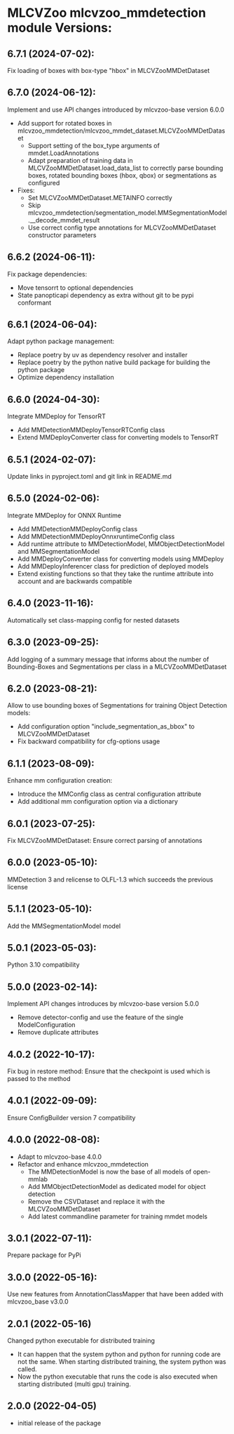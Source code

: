 # MLCVZoo mlcvzoo_mmdetection module Versions:

6.7.1 (2024-07-02):
------------------
Fix loading of boxes with box-type "hbox" in MLCVZooMMDetDataset

6.7.0 (2024-06-12):
------------------
Implement and use API changes introduced by mlcvzoo-base version 6.0.0
- Add support for rotated boxes in mlcvzoo_mmdetection/mlcvzoo_mmdet_dataset.MLCVZooMMDetDataset
  - Support setting of the box_type arguments of mmdet.LoadAnnotations
  - Adapt preparation of training data in MLCVZooMMDetDataset.load_data_list to correctly parse
    bounding boxes, rotated bounding boxes (hbox, qbox) or segmentations as configured
- Fixes:
  - Set MLCVZooMMDetDataset.METAINFO correctly
  - Skip mlcvzoo_mmdetection/segmentation_model.MMSegmentationModel.__decode_mmdet_result
  - Use correct config type annotations for MLCVZooMMDetDataset constructor parameters

6.6.2 (2024-06-11):
------------------
Fix package dependencies:
- Move tensorrt to optional dependencies
- State panopticapi dependency as extra without git to be pypi conformant

6.6.1 (2024-06-04):
------------------
Adapt python package management:
- Replace poetry by uv as dependency resolver and installer
- Replace poetry by the python native build package for building the python package
- Optimize dependency installation

6.6.0 (2024-04-30):
------------------
Integrate MMDeploy for TensorRT
- Add MMDetectionMMDeployTensorRTConfig class
- Extend MMDeployConverter class for converting models to TensorRT

6.5.1 (2024-02-07):
------------------
Update links in pyproject.toml and git link in README.md

6.5.0 (2024-02-06):
------------------
Integrate MMDeploy for ONNX Runtime
- Add MMDetectionMMDeployConfig class
- Add MMDetectionMMDeployOnnxruntimeConfig class
- Add runtime attribute to MMDetectionModel, MMObjectDetectionModel and MMSegmentationModel
- Add MMDeployConverter class for converting models using MMDeploy
- Add MMDeployInferencer class for prediction of deployed models
- Extend existing functions so that they take the runtime attribute into account and are backwards compatible

6.4.0 (2023-11-16):
------------------
Automatically set class-mapping config for nested datasets

6.3.0 (2023-09-25):
------------------
Add logging of a summary message that informs about
the number of Bounding-Boxes and Segmentations per class
in a MLCVZooMMDetDataset

6.2.0 (2023-08-21):
------------------
Allow to use bounding boxes of Segmentations for training Object Detection models:
- Add configuration option "include_segmentation_as_bbox" to MLCVZooMMDetDataset
- Fix backward compatibility for cfg-options usage

6.1.1 (2023-08-09):
------------------
Enhance mm configuration creation:
- Introduce the MMConfig class as central configuration attribute
- Add additional mm configuration option via a dictionary

6.0.1 (2023-07-25):
------------------
Fix MLCVZooMMDetDataset: Ensure correct parsing of annotations

6.0.0 (2023-05-10):
------------------
MMDetection 3 and relicense to OLFL-1.3 which succeeds the previous license

5.1.1 (2023-05-10):
------------------
Add the MMSegmentationModel model

5.0.1 (2023-05-03):
------------------
Python 3.10 compatibility

5.0.0 (2023-02-14):
------------------
Implement API changes introduces by mlcvzoo-base version 5.0.0
- Remove detector-config and use the feature of the single ModelConfiguration
- Remove duplicate attributes

4.0.2 (2022-10-17):
------------------
Fix bug in restore method: Ensure that the checkpoint is used which is passed to the method

4.0.1 (2022-09-09):
------------------
Ensure ConfigBuilder version 7 compatibility

4.0.0 (2022-08-08):
------------------
- Adapt to mlcvzoo-base 4.0.0
- Refactor and enhance mlcvzoo_mmdetection
  - The MMDetectionModel is now the base of all models of open-mmlab
  - Add MMObjectDetectionModel as dedicated model for object detection
  - Remove the CSVDataset and replace it with the MLCVZooMMDetDataset
  - Add latest commandline parameter for training mmdet models

3.0.1 (2022-07-11):
------------------
Prepare package for PyPi

3.0.0 (2022-05-16):
------------------
Use new features from AnnotationClassMapper that have been added with mlcvzoo_base v3.0.0

2.0.1 (2022-05-16)
------------------
Changed python executable for distributed training
- It can happen that the system python and python for running code are not the same. When starting distributed training, the system python was called.
- Now the python executable that runs the code is also executed when starting distributed (multi gpu) training.

2.0.0 (2022-04-05)
------------------
- initial release of the package
